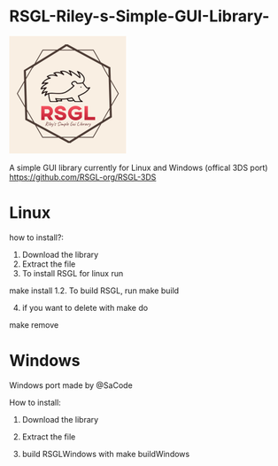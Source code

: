 # RSGL-Riley-s-Simple-GUI-Library-
![alt text](https://github.com/ColleagueRiley/RSGL/blob/main/logo.png?raw=true)

A simple GUI library currently for Linux and Windows
(offical 3DS port) https://github.com/RSGL-org/RSGL-3DS

# Linux
  how to install?:
  1. Download the library 
  2. Extract the file
  3. To install RSGL for linux run

make install
  1.2. To build RSGL, run
make build

4. if you want to delete with make do

make remove

# Windows
  Windows port made by @SaCode

  How to install:
  1. Download the library 

  2. Extract the file
  
  3. build RSGLWindows with 
make buildWindows